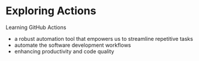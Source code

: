 # Exploring Actions
Learning GitHub Actions
- a robust automation tool that empowers us to streamline repetitive tasks
- automate the software development workflows
- enhancing productivity and code quality